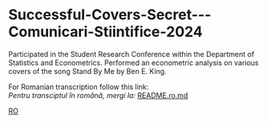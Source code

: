 # Successful-Covers-Secret---Comunicari-Stiintifice-2024
Participated in the Student Research Conference within the Department of Statistics and Econometrics. Performed an econometric analysis on various covers of the song Stand By Me by Ben E. King.

For Romanian transcription follow this link:  
*Pentru transciptul în română, mergi la:*   [README.ro.md](README.ro.md)

[RO](../../tree/RO)
